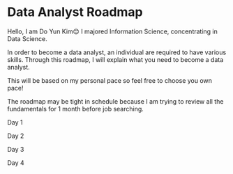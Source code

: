 # Data Analyst Roadmap

Hello, I am Do Yun Kim😊
I majored Information Science, concentrating in Data Science. 

In order to become a data analyst, an individual are required to have various skills.
Through this roadmap, I will explain what you need to become a data analyst.

This will be based on my personal pace so feel free to choose you own pace!

The roadmap may be tight in schedule because I am trying to review all the fundamentals for 1 month before job searching.



Day 1


Day 2


Day 3


Day 4

